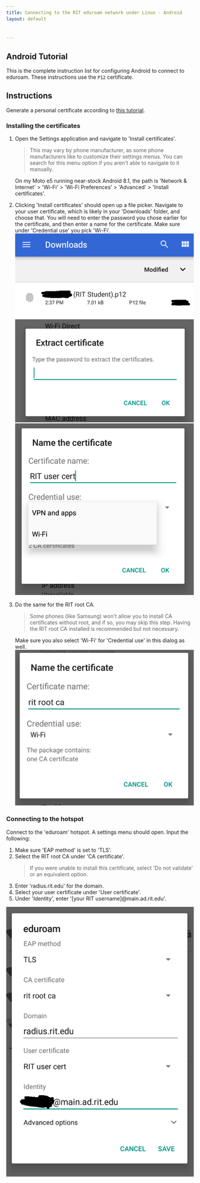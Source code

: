 ```yaml
---
title: Connecting to the RIT eduroam network under Linux - Android
layout: default


---
```

## Android Tutorial

This is the complete instruction list for configuring Android to connect to eduroam. These instructions use the `P12` certificate.

## Instructions

Generate a personal certificate according to [this tutorial](./certificates.md).

### Installing the certificates

1. Open the Settings application and navigate to 'Install certificates'.  
   > This may vary by phone manufacturer, as some phone manufacturers like to customize their settings menus. You can search for this menu option if you aren't able to navigate to it manually.
   
   On my Moto e5 running near-stock Android 8.1, the path is 'Network & Internet' > 'Wi-Fi' > 'Wi-Fi Preferences' > 'Advanced' > 'Install certificates'.
2. Clicking 'Install certificates' should open up a file picker. Navigate to your user certificate, which is likely in your 'Downloads' folder, and choose that. You will need to enter the password you chose earlier for the certificate, and then enter a name for the certificate. Make sure under 'Credential use' you pick 'Wi-Fi'.  
   ![The Android file picker, showing 'Downloads' folder and a file called '{blacked out} (RIT Student).p12'](/assets/img/eduroam-android/downloads-p12.png)
   ![A dialog titled 'Extract certificate' with a password prompt](/assets/img/eduroam-android/cert-password.png)
   ![A dialog titled 'Name the certificate' with a textbox for the name and a dropdown called 'Crdential use', with the options 'VPN and apps' and 'Wi-Fi'](/assets/img/eduroam-android/rit-user-cert-name-dialog.png)
3. Do the same for the RIT root CA.  
   > Some phones (like Samsung) won't allow you to install CA certificates without root, and if so, you may skip this step. Having the RIT root CA installed is recommended but not necessary.
   
   Make sure you also select 'Wi-Fi' for 'Credential use' in this dialog as well.
   ![The same 'Name the certificate' dialog from the last step](/assets/img/eduroam-android/rit-root-ca-install.png)

### Connecting to the hotspot

Connect to the 'eduroam' hotspot. A settings menu should open. Input the following:
1. Make sure 'EAP method' is set to 'TLS'.
2. Select the RIT root CA under 'CA certificate'.  
   > If you were unable to install this certificate, select 'Do not validate' or an equivalent option.
3. Enter 'radius.rit.edu' for the domain.
4. Select your user certificate under 'User certificate'.
5. Under 'Identity', enter '[your RIT username]@main.ad.rit.edu'.

![The wifi dialog showing the settings described above](/assets/img/eduroam-android/eduroam-settings.png)

